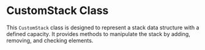 # CustomStack Class

This `CustomStack` class is designed to represent a stack data structure with a defined capacity. It provides methods to manipulate the stack by adding, removing, and checking elements.
